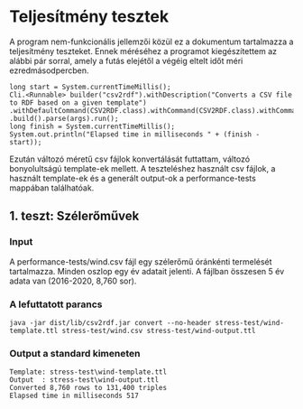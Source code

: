 # Teljesítmény tesztek

A program nem-funkcionális jellemzői közül ez a dokumentum tartalmazza a teljesítmény teszteket.
Ennek méréséhez a programot kiegészítettem az alábbi pár sorral, amely a futás elejétől a végéig eltelt időt méri ezredmásodpercben.

```
long start = System.currentTimeMillis();
Cli.<Runnable> builder("csv2rdf").withDescription("Converts a CSV file to RDF based on a given template")
.withDefaultCommand(CSV2RDF.class).withCommand(CSV2RDF.class).withCommand(Help.class)
.build().parse(args).run();
long finish = System.currentTimeMillis();
System.out.println("Elapsed time in milliseconds " + (finish - start));

```

Ezután változó méretű csv fájlok konvertálását futtattam, változó bonyolultságú template-ek mellett.
A teszteléshez használt csv fájlok, a használt template-ek és a generált output-ok a performance-tests mappában találhatóak.

## 1. teszt: Szélerőművek

### Input

A performance-tests/wind.csv fájl egy szélerőmű óránkénti termelését tartalmazza. Minden oszlop egy év adatait jelenti. A fájlban összesen 5 év adata van (2016-2020, 8,760 sor).

### A lefuttatott parancs

`java -jar dist/lib/csv2rdf.jar convert --no-header stress-test/wind-template.ttl stress-test/wind.csv stress-test/wind-output.ttl`

### Output a standard kimeneten

```
Template: stress-test\wind-template.ttl
Output  : stress-test\wind-output.ttl
Converted 8,760 rows to 131,400 triples
Elapsed time in milliseconds 517
```
